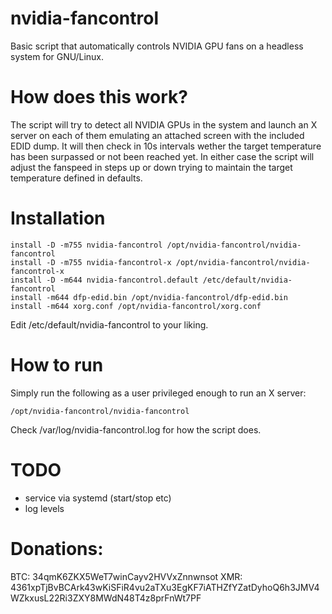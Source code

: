 # nvidia-fancontrol

Basic script that automatically controls NVIDIA GPU fans on a headless system for GNU/Linux.

# How does this work?

The script will try to detect all NVIDIA GPUs in the system and launch an X server on each of
them emulating an attached screen with the included EDID dump. It will then check in 10s
intervals wether the target temperature has been surpassed or not been reached yet. In either
case the script will adjust the fanspeed in steps up or down trying to maintain the target
temperature defined in defaults.

# Installation

```
install -D -m755 nvidia-fancontrol /opt/nvidia-fancontrol/nvidia-fancontrol
install -D -m755 nvidia-fancontrol-x /opt/nvidia-fancontrol/nvidia-fancontrol-x
install -D -m644 nvidia-fancontrol.default /etc/default/nvidia-fancontrol
install -m644 dfp-edid.bin /opt/nvidia-fancontrol/dfp-edid.bin
install -m644 xorg.conf /opt/nvidia-fancontrol/xorg.conf
```

Edit /etc/default/nvidia-fancontrol to your liking.

# How to run

Simply run the following as a user privileged enough to run an X server:

```
/opt/nvidia-fancontrol/nvidia-fancontrol
```

Check /var/log/nvidia-fancontrol.log for how the script does.

# TODO

* service via systemd (start/stop etc)
* log levels

# Donations:

BTC: 34qmK6ZKX5WeT7winCayv2HVVxZnnwnsot
XMR: 4361xpTjBvBCArk43wKiSFiR4vu2aTXu3EgKF7iATHZfYZatDyhoQ6h3JMV4WZkxusL22Ri3ZXY8MWdN48T4z8prFnWt7PF
